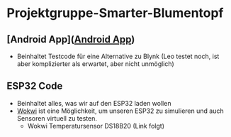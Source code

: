 # Projektgruppe-Smarter-Blumentopf

## [Android App]([Android App](https://github.com/JJOmin/Projektgruppe-Smarter-Blumentopf/tree/dfe73254495c5e6c495cc0af2439aa655f04b2ac/Android%20App))
- Beinhaltet Testcode für eine Alternative zu Blynk (Leo testet noch, ist aber komplizierter als erwartet, aber nicht unmöglich)

## ESP32 Code
- Beinhaltet alles, was wir auf den ESP32 laden wollen
- [Wokwi](https://wokwi.com/projects/new/micropython-esp32) ist eine Möglichkeit, um unseren ESP32 zu simulieren und auch Sensoren virtuell zu testen.
  - Wokwi Temperatursensor DS18B20 (Link folgt)

